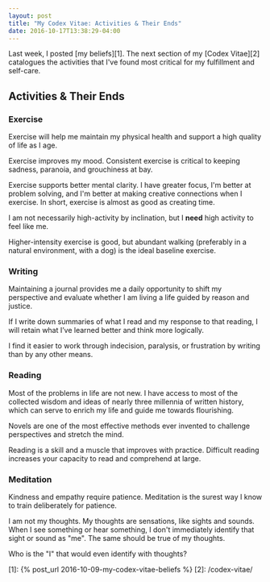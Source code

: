```yaml
---
layout: post
title: "My Codex Vitae: Activities & Their Ends"
date: 2016-10-17T13:38:29-04:00
---
```


Last week, I posted [my beliefs][1]. The next section of my [Codex Vitae][2] catalogues the activities that I've found most critical for my fulfillment and self-care.

## Activities & Their Ends

### Exercise

Exercise will help me maintain my physical health and support a high quality of life as I age.

Exercise improves my mood. Consistent exercise is critical to keeping sadness, paranoia, and grouchiness at bay.

Exercise supports better mental clarity. I have greater focus, I'm better at problem solving, and I'm better at making creative connections when I exercise. In short, exercise is almost as good as creating time.

I am not necessarily high-activity by inclination, but I **need** high activity to feel like me.

Higher-intensity exercise is good, but abundant walking (preferably in a natural environment, with a dog) is the ideal baseline exercise.

### Writing

Maintaining a journal provides me a daily opportunity to shift my perspective and evaluate whether I am living a life guided by reason and justice.

If I write down summaries of what I read and my response to that reading, I will retain what I’ve learned better and think more logically.

I find it easier to work through indecision, paralysis, or frustration by writing than by any other means.

### Reading

Most of the problems in life are not new. I have access to most of the collected wisdom and ideas of nearly three millennia of written history, which can serve to enrich my life and guide me towards flourishing.

Novels are one of the most effective methods ever invented to challenge perspectives and stretch the mind.

Reading is a skill and a muscle that improves with practice. Difficult reading increases your capacity to read and comprehend at large.

### Meditation

Kindness and empathy require patience. Meditation is the surest way I know to train deliberately for patience.

I am not my thoughts. My thoughts are sensations, like sights and sounds. When I see something or hear something, I don't immediately identify that sight or sound as "me". The same should be true of my thoughts.

Who is the "I" that would even identify with thoughts?

[1]: {% post_url 2016-10-09-my-codex-vitae-beliefs %}
[2]: /codex-vitae/
